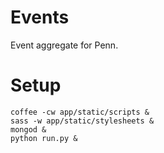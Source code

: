 # Events

Event aggregate for Penn.

# Setup

```
coffee -cw app/static/scripts &
sass -w app/static/stylesheets &
mongod &
python run.py &
```
